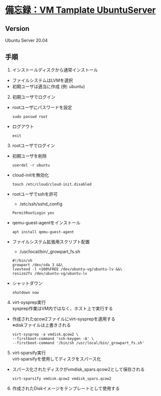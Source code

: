 # [備忘録：VM Tamplate UbuntuServer](https://marimelon.github.io/note/vm_template/ubuntu-server)

## Version
Ubuntu Server 20.04

## 手順  
1. インストールディスクから通常インストール  
- ファイルシステムはLVMを選択
- 初期ユーザは適当に作成 (例: ubuntu)

2. 初期ユーザでログイン
- rootユーザにパスワードを設定
  ```
  sudo passwd root
  ```

- ログアウト
  ```
  exit
  ```

3. rootユーザでログイン
- 初期ユーザを削除
  ```
  userdel -r ubuntu
  ```
- cloud-initを無効化
  ```
  touch /etc/cloud/cloud-init.disabled
  ```

- rootユーザでsshを許可
  - /etc/ssh/sshd_config  
  ```
  PermitRootLogin yes
  ```

- qemu-guest-agentをインストール
  ```
  apt install qemu-guest-agent
  ```

- ファイルシステム拡張用スクリプト配置  
  - /usr/local/bin/_growpart_fs.sh
  ```
  #!/bin/sh
  growpart /dev/sda 3 &&\
  lvextend -l +100%FREE /dev/ubuntu-vg/ubuntu-lv &&\
  resize2fs /dev/ubuntu-vg/ubuntu-lv
  ```

- シャットダウン
  ```
  shutdown now
  ```

4. virt-sysprep実行  
sysprep作業はVM内ではなく、ホスト上で実行する
- 作成されたqcow2ファイルにvirt-sysprepを適用する  
  ※diskファイルは上書きされる
  ```
  virt-sysprep -a vmdisk.qcow2 \
  --firstboot-command 'ssh-keygen -A' \
  --firstboot-command '/bin/sh /usr/local/bin/_growpart_fs.sh'
  ```

5. virt-sparsify実行  
virt-sparsifyを使用してディスクをスパース化  
- スパース化されたディスクがvmdisk_spars.qcow2として保存される
  
  ```
  virt-sparsify vmdisk.qcow2 vmdisk_spars.qcow2
  ```

6. 作成されたDiskイメージをテンプレートとして使用する
